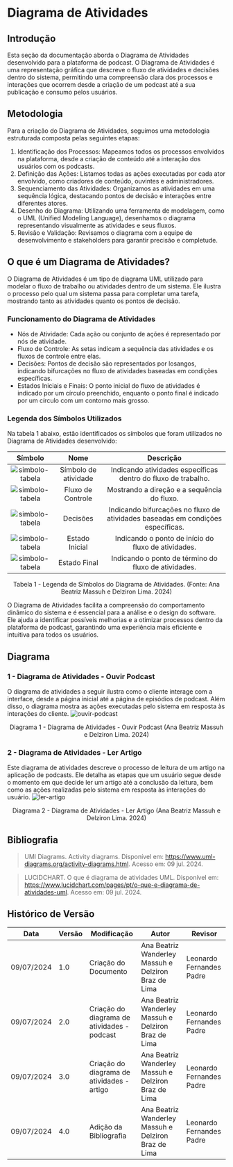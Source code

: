 # Diagrama de Atividades

## Introdução

Esta seção da documentação aborda o Diagrama de Atividades desenvolvido para a plataforma de podcast. O Diagrama de Atividades é uma representação gráfica que descreve o fluxo de atividades e decisões dentro do sistema, permitindo uma compreensão clara dos processos e interações que ocorrem desde a criação de um podcast até a sua publicação e consumo pelos usuários.

## Metodologia

Para a criação do Diagrama de Atividades, seguimos uma metodologia estruturada composta pelas seguintes etapas:

1. Identificação dos Processos: Mapeamos todos os processos envolvidos na plataforma, desde a criação de conteúdo até a interação dos usuários com os podcasts.
2. Definição das Ações: Listamos todas as ações executadas por cada ator envolvido, como criadores de conteúdo, ouvintes e administradores.
3. Sequenciamento das Atividades: Organizamos as atividades em uma sequência lógica, destacando pontos de decisão e interações entre diferentes atores.
4. Desenho do Diagrama: Utilizando uma ferramenta de modelagem, como o UML (Unified Modeling Language), desenhamos o diagrama representando visualmente as atividades e seus fluxos.
5. Revisão e Validação: Revisamos o diagrama com a equipe de desenvolvimento e stakeholders para garantir precisão e completude.

## O que é um Diagrama de Atividades?

O Diagrama de Atividades é um tipo de diagrama UML utilizado para modelar o fluxo de trabalho ou atividades dentro de um sistema. Ele ilustra o processo pelo qual um sistema passa para completar uma tarefa, mostrando tanto as atividades quanto os pontos de decisão.

### Funcionamento do Diagrama de Atividades

  * Nós de Atividade: Cada ação ou conjunto de ações é representado por nós de atividade.
  * Fluxo de Controle: As setas indicam a sequência das atividades e os fluxos de controle entre elas.
  * Decisões: Pontos de decisão são representados por losangos, indicando bifurcações no fluxo de atividades baseadas em condições específicas.
  * Estados Iniciais e Finais: O ponto inicial do fluxo de atividades é indicado por um círculo preenchido, enquanto o ponto final é indicado por um círculo com um contorno mais grosso.

### Legenda dos Símbolos Utilizados

Na tabela 1 abaixo, estão identificados os símbolos que foram utilizados no Diagrama de Atividades desenvolvido:

|                                      Símbolo                                       |         Nome         |                                    Descrição                                    |
| :--------------------------------------------------------------------------------: | :------------------: | :-----------------------------------------------------------------------------: |
| ![simbolo-tabela](./assets/diagrama_de_atividades/Atividade.png)                   | Símbolo de atividade |          Indicando atividades específicas dentro do fluxo de trabalho.          |
| ![simbolo-tabela](./assets/diagrama_de_atividades/Fluxo.png)                       |  Fluxo de Controle   |                   Mostrando a direção e a sequência do fluxo.                   |
| ![simbolo-tabela](./assets/diagrama_de_atividades/Decisão.png)                     |       Decisões       | Indicando bifurcações no fluxo de atividades baseadas em condições específicas. |
| ![simbolo-tabela](./assets/diagrama_de_atividades/Inicio.png)                      |    Estado Inicial    |               Indicando o ponto de início do fluxo de atividades.               |
| ![simbolo-tabela](./assets/diagrama_de_atividades/Final.png)                       |     Estado Final     |              Indicando o ponto de término do fluxo de atividades.               |

<div style="text-align: center;">
  <p>Tabela 1 - Legenda de Símbolos do Diagrama de Atividades. (Fonte: Ana Beatriz Massuh e Delziron Lima. 2024)</p>
</div>

O Diagrama de Atividades facilita a compreensão do comportamento dinâmico do sistema e é essencial para a análise e o design do software. Ele ajuda a identificar possíveis melhorias e a otimizar processos dentro da plataforma de podcast, garantindo uma experiência mais eficiente e intuitiva para todos os usuários.

## Diagrama

### 1 -  Diagrama de Atividades - Ouvir Podcast
O diagrama de atividades a seguir ilustra como o cliente interage com a interface, desde a página inicial até a página de episódios de podcast. Além disso, o diagrama mostra as ações executadas pelo sistema em resposta às interações do cliente.
![ouvir-podcast](./assets/diagrama_de_atividades/diagrama_de_atividades_1.png)
<div style="text-align: center;">
  <p>Diagrama 1 - Diagrama de Atividades - Ouvir Podcast (Ana Beatriz Massuh e Delziron Lima. 2024)</p>
</div>

### 2 - Diagrama de Atividades - Ler Artigo
Este diagrama de atividades descreve o processo de leitura de um artigo na aplicação de podcasts. Ele detalha as etapas que um usuário segue desde o momento em que decide ler um artigo até a conclusão da leitura, bem como as ações realizadas pelo sistema em resposta às interações do usuário.
![ler-artigo](./assets/diagrama_de_atividades/DiagramaAtividadesArtigo.png)
<div style="text-align: center;">
  <p>Diagrama 2 - Diagrama de Atividades - Ler Artigo (Ana Beatriz Massuh e Delziron Lima. 2024)</p>
</div>

## Bibliografia

> UMl Diagrams. Activity diagrams. Disponível em: https://www.uml-diagrams.org/activity-diagrams.html. Acesso em: 09 jul. 2024.

> LUCIDCHART. O que é diagrama de atividades UML. Disponível em: https://www.lucidchart.com/pages/pt/o-que-e-diagrama-de-atividades-uml. Acesso em: 09 jul. 2024.

## Histórico de Versão

| Data       | Versão | Modificação                                 | Autor                                                | Revisor                  |
| ---------- | ------ | ------------------------------------------- | ---------------------------------------------------- | ------------------------ |
| 09/07/2024 | 1.0    | Criação do Documento                        | Ana Beatriz Wanderley Massuh e Delziron Braz de Lima | Leonardo Fernandes Padre |
| 09/07/2024 | 2.0    | Criação do diagrama de atividades - podcast | Ana Beatriz Wanderley Massuh e Delziron Braz de Lima | Leonardo Fernandes Padre |
| 09/07/2024 | 3.0    | Criação do diagrama de atividades - artigo  | Ana Beatriz Wanderley Massuh e Delziron Braz de Lima | Leonardo Fernandes Padre |
| 09/07/2024 | 4.0    | Adição da Bibliografia                      | Ana Beatriz Wanderley Massuh e Delziron Braz de Lima | Leonardo Fernandes Padre |

